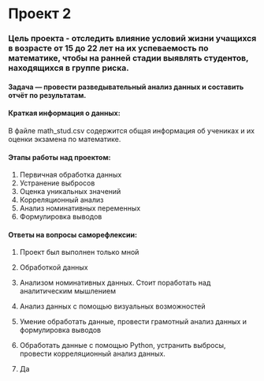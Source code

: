 # Проект 2
### Цель проекта - отследить влияние условий жизни учащихся в возрасте от 15 до 22 лет на их успеваемость по математике, чтобы на ранней стадии выявлять студентов, находящихся в группе риска.  
#### Задача — провести разведывательный анализ данных и составить отчёт по результатам.  
#### Краткая информация о данных:  
В файле math_stud.csv содержится общая информация об учениках и их оценки экзамена по математике.  
#### Этапы работы над проектом:  
1. Первичная обработка данных 
2. Устранение выбросов 
3. Оценка уникальных значений 
4. Корреляционный анализ 
5. Анализ номинативных переменных
6. Формулировка выводов
#### Ответы на вопросы саморефлексии:

1. Проект был выполнен только мной

2. Обработкой данных

3. Анализом номинативных данных. Стоит поработать над аналитическим мышлением

4. Анализ данных с помощью визуальных возможностей

5. Умение обработать данные, провести грамотный анализ данных и формулировка выводов

6. Обработать данные с помощью Python, устранить выбросы, провести корреляционный анализ данных.

7. Да

